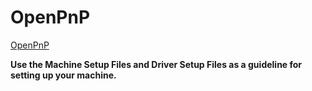 # OpenPnP

[OpenPnP](https://github.com/PixiePlacer/PixiePlacer/wiki/OpenPnP)

**Use the Machine Setup Files and Driver Setup Files as a guideline for setting up your machine.**
